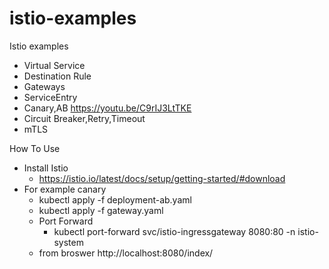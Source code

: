 # istio-examples
 Istio examples 
   - Virtual Service
   - Destination Rule
   - Gateways
   - ServiceEntry
   - Canary,AB https://youtu.be/C9rIJ3LtTKE
   - Circuit Breaker,Retry,Timeout
   - mTLS

 How To Use
   - Install Istio 
     - https://istio.io/latest/docs/setup/getting-started/#download
   - For example canary 
     - kubectl apply -f deployment-ab.yaml 
     - kubectl apply -f gateway.yaml 
     - Port Forward
       -  kubectl port-forward svc/istio-ingressgateway 8080:80 -n istio-system
     - from broswer http://localhost:8080/index/
     
     
